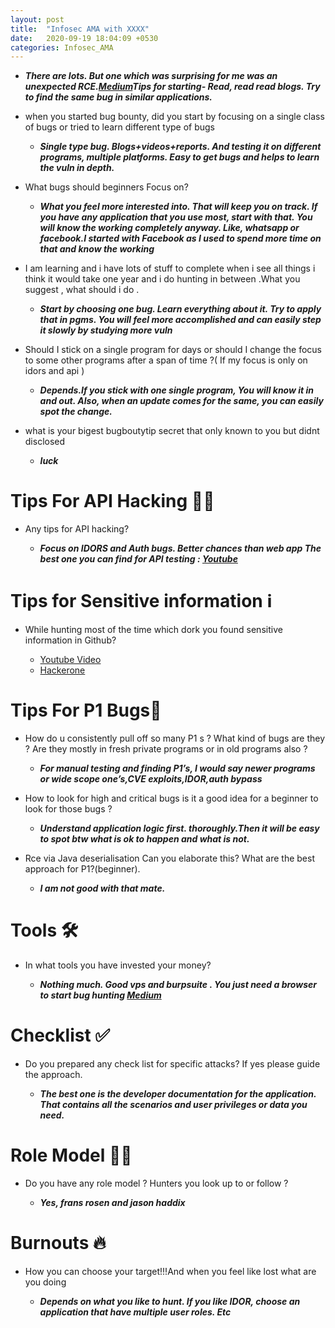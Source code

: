 ```yaml
---
layout: post
title:  "Infosec AMA with XXXX"
date:   2020-09-19 18:04:09 +0530
categories: Infosec_AMA
---
```

  - ***There are lots. But one which was surprising for me was an unexpected RCE.[Medium](https://medium.com/@vishnu0002/remote-code-execution-recon-wins-e9c1db79f3da)Tips for starting- Read, read read blogs. Try to find the same bug in similar applications.***
  
  
- when you started bug bounty, did you start by focusing on a single class of bugs or tried to learn different type of bugs
   
   - ***Single type bug. Blogs+videos+reports. And testing it on different programs, multiple platforms. Easy to get bugs and helps to learn the vuln in depth.***


- What bugs should beginners Focus on?
   
   - ***What you feel more interested into. That will keep you on track. If you have any application that you use most, start with that. You will know the working completely anyway. Like, whatsapp or facebook.I started with Facebook as I used to spend more time on that and know the working***


- I am learning and i have lots of stuff to complete when i see all things i think it would take one year and i do hunting in between .What you suggest , what should i do .
  
  - ***Start by choosing one bug. Learn everything about it. Try to apply that in pgms. You will feel more accomplished and can easily step it slowly by studying more vuln***


- Should I stick on a single program for days or should I change the focus to some other programs after a span of time ?( If my focus is only on idors and api )

  - ***Depends.If you stick with one single program, You will know it in and out. Also, when an update comes for the same, you can easily spot the change.***


- what is your bigest bugboutytip secret that only known to you but didnt disclosed

   - ***luck***
   
 
 
 # Tips For API Hacking 🐱‍💻

- Any tips for API hacking?
 
  - ***Focus on IDORS and Auth bugs. Better chances than web app
The best one you can find for API testing :
[Youtube](https://youtu.be/yCUQBc2rY9Y)*** 

 # Tips for Sensitive information ℹ

- While hunting most of the time which dork you found sensitive information in Github?
   
    - [Youtube Video](https://www.youtube.com/watch?v=l0YsEk_59fQ) 
    - [Hackerone](https://www.hackerone.com/blog/how-to-recon-and-content-discovery)

# Tips For P1 Bugs🥇

- How do u consistently pull off so many P1 s ? What kind of bugs are they ? Are they mostly in fresh private programs or in old programs also ?

  - ***For manual testing and finding P1’s, I would say newer programs or wide scope one’s,CVE exploits,IDOR,auth bypass***


- How to look for high and critical bugs is it a good idea for a beginner to look for those bugs ?
 
  - ***Understand application logic first. thoroughly.Then it will be easy to spot btw what is ok to happen and what is not.***
  
  
- Rce via Java deserialisation Can you elaborate this? What are the best approach for P1?(beginner).

  - ***I am not good with that mate.***

# Tools 🛠

- In what tools you have invested your money?
 
   - ***Nothing much. Good vps and burpsuite . You just need a browser to start bug hunting
     [Medium](https://medium.com/@vishnu0002/instagram-multi-factor-authentication-bypass-924d963325a1)*** 

# Checklist ✅

- Do you prepared any check list for specific attacks? If yes please guide the approach.
 
  - ***The best one is the developer documentation for the application. That contains all the scenarios and user privileges or data you need.***
  
# Role Model 🦸‍♂️

- Do you have any role model ? Hunters you look up to or follow ?

  - ***Yes, frans rosen and jason haddix***
# Burnouts 🔥

- How you can choose your target!!!And when you feel like lost what are you doing

  - ***Depends on what you like to hunt. If you like IDOR, choose an application that have multiple user roles. Etc***

